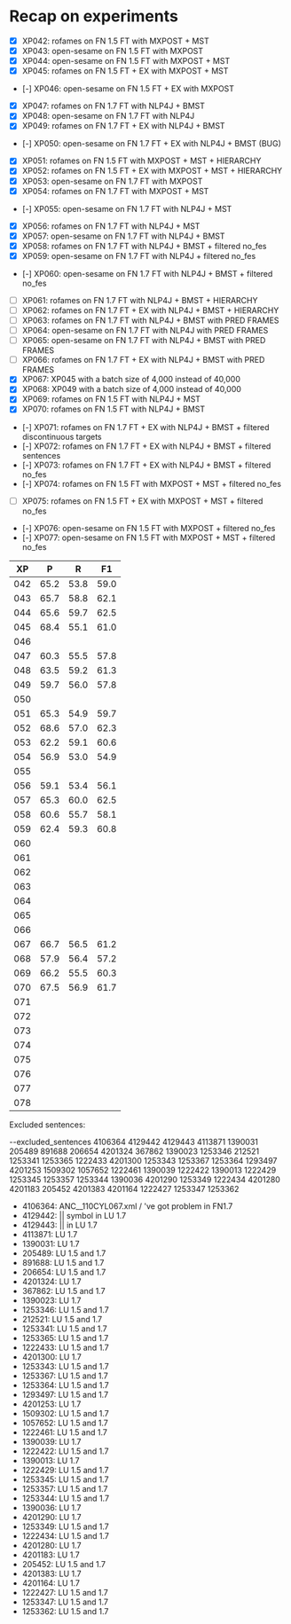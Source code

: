 # Recap on experiments

- [x] XP042: rofames on FN 1.5 FT with MXPOST + MST
- [x] XP043: open-sesame on FN 1.5 FT with MXPOST
- [x] XP044: open-sesame on FN 1.5 FT with MXPOST + MST
- [x] XP045: rofames on FN 1.5 FT + EX with MXPOST + MST
- [-] XP046: open-sesame on FN 1.5 FT + EX with MXPOST
- [x] XP047: rofames on FN 1.7 FT with NLP4J + BMST
- [x] XP048: open-sesame on FN 1.7 FT with NLP4J
- [x] XP049: rofames on FN 1.7 FT + EX with NLP4J + BMST
- [-] XP050: open-sesame on FN 1.7 FT + EX with NLP4J + BMST (BUG)
- [x] XP051: rofames on FN 1.5 FT with MXPOST + MST + HIERARCHY
- [x] XP052: rofames on FN 1.5 FT + EX with MXPOST + MST + HIERARCHY
- [x] XP053: open-sesame on FN 1.7 FT with MXPOST
- [x] XP054: rofames on FN 1.7 FT with MXPOST + MST
- [-] XP055: open-sesame on FN 1.7 FT with NLP4J + MST
- [x] XP056: rofames on FN 1.7 FT with NLP4J + MST
- [x] XP057: open-sesame on FN 1.7 FT with NLP4J + BMST
- [x] XP058: rofames on FN 1.7 FT with NLP4J + BMST + filtered no_fes
- [x] XP059: open-sesame on FN 1.7 FT with NLP4J + filtered no_fes
- [-] XP060: open-sesame on FN 1.7 FT with NLP4J + BMST + filtered no_fes
- [ ] XP061: rofames on FN 1.7 FT with NLP4J + BMST + HIERARCHY
- [ ] XP062: rofames on FN 1.7 FT + EX with NLP4J + BMST + HIERARCHY
- [ ] XP063: rofames on FN 1.7 FT with NLP4J + BMST with PRED FRAMES
- [ ] XP064: open-sesame on FN 1.7 FT with NLP4J with PRED FRAMES
- [ ] XP065: open-sesame on FN 1.7 FT with NLP4J + BMST with PRED FRAMES
- [ ] XP066: rofames on FN 1.7 FT + EX with NLP4J + BMST with PRED FRAMES
- [x] XP067: XP045 with a batch size of 4,000 instead of 40,000
- [x] XP068: XP049 with a batch size of 4,000 instead of 40,000
- [x] XP069: rofames on FN 1.5 FT with NLP4J + MST
- [x] XP070: rofames on FN 1.5 FT with NLP4J + BMST
- [-] XP071: rofames on FN 1.7 FT + EX with NLP4J + BMST + filtered discontinuous targets
- [-] XP072: rofames on FN 1.7 FT + EX with NLP4J + BMST + filtered sentences
- [-] XP073: rofames on FN 1.7 FT + EX with NLP4J + BMST + filtered no_fes
- [-] XP074: rofames on FN 1.5 FT with MXPOST + MST + filtered no_fes
- [ ] XP075: rofames on FN 1.5 FT + EX with MXPOST + MST + filtered no_fes
- [-] XP076: open-sesame on FN 1.5 FT with MXPOST + filtered no_fes
- [-] XP077: open-sesame on FN 1.5 FT with MXPOST + MST + filtered no_fes

| XP | P | R | F1 |
| --- | --- | --- | --- |
| 042 | 65.2 | 53.8 | 59.0 | REDO DECODING
| 043 | 65.7 | 58.8 | 62.1 | REDO TRAINING with 15 EPOCH
| 044 | 65.6 | 59.7 | 62.5 | REDO TRAINING with 15 EPOCH
| 045 | 68.4 | 55.1 | 61.0 | REDO DECODING
| 046 |  |  |  |
| 047 | 60.3 | 55.5 | 57.8 |
| 048 | 63.5 | 59.2 | 61.3 | REDO TRAINING with 15 EPOCH
| 049 | 59.7 | 56.0 | 57.8 |
| 050 |  |  |  |
| 051 | 65.3 | 54.9 | 59.7 |
| 052 | 68.6 | 57.0 | 62.3 |
| 053 | 62.2 | 59.1 | 60.6 |
| 054 | 56.9 | 53.0 | 54.9 |
| 055 |  |  |  |
| 056 | 59.1 | 53.4 | 56.1 |
| 057 | 65.3 | 60.0 | 62.5 |
| 058 | 60.6 | 55.7 | 58.1 |
| 059 | 62.4 | 59.3 | 60.8 |
| 060 |  |  |  |
| 061 |  |  |  |
| 062 |  |  |  |
| 063 |  |  |  |
| 064 |  |  |  |
| 065 |  |  |  |
| 066 |  |  |  |
| 067 | 66.7 | 56.5 | 61.2 |
| 068 | 57.9 | 56.4 | 57.2 |
| 069 | 66.2 | 55.5 | 60.3 |
| 070 | 67.5 | 56.9 | 61.7 |
| 071 |  |  |  |
| 072 |  |  |  |
| 073 |  |  |  |
| 074 |  |  |  |
| 075 |  |  |  |
| 076 |  |  |  |
| 077 |  |  |  |
| 078 |  |  |  |

Excluded sentences:

--excluded_sentences 4106364 4129442 4129443 4113871 1390031 205489 891688 206654 4201324 367862 1390023 1253346 212521 1253341 1253365 1222433 4201300 1253343 1253367 1253364 1293497 4201253 1509302 1057652 1222461 1390039 1222422 1390013 1222429 1253345 1253357 1253344 1390036 4201290 1253349 1222434 4201280 4201183 205452 4201383 4201164 1222427 1253347 1253362

- 4106364: ANC__110CYL067.xml / 've got problem in FN1.7
- 4129442: || symbol in LU 1.7
- 4129443: || in LU 1.7
- 4113871: LU 1.7
- 1390031: LU 1.7
- 205489: LU 1.5 and 1.7
- 891688: LU 1.5 and 1.7
- 206654: LU 1.5 and 1.7
- 4201324: LU 1.7
- 367862: LU 1.5 and 1.7
- 1390023: LU 1.7
- 1253346: LU 1.5 and 1.7
- 212521: LU 1.5 and 1.7
- 1253341: LU 1.5 and 1.7
- 1253365: LU 1.5 and 1.7
- 1222433: LU 1.5 and 1.7
- 4201300: LU 1.7
- 1253343: LU 1.5 and 1.7
- 1253367: LU 1.5 and 1.7
- 1253364: LU 1.5 and 1.7
- 1293497: LU 1.5 and 1.7
- 4201253: LU 1.7
- 1509302: LU 1.5 and 1.7
- 1057652: LU 1.5 and 1.7
- 1222461: LU 1.5 and 1.7
- 1390039: LU 1.7
- 1222422: LU 1.5 and 1.7
- 1390013: LU 1.7
- 1222429: LU 1.5 and 1.7
- 1253345: LU 1.5 and 1.7
- 1253357: LU 1.5 and 1.7
- 1253344: LU 1.5 and 1.7
- 1390036: LU 1.7
- 4201290: LU 1.7
- 1253349: LU 1.5 and 1.7
- 1222434: LU 1.5 and 1.7
- 4201280: LU 1.7
- 4201183: LU 1.7
- 205452: LU 1.5 and 1.7
- 4201383: LU 1.7
- 4201164: LU 1.7
- 1222427: LU 1.5 and 1.7
- 1253347: LU 1.5 and 1.7
- 1253362: LU 1.5 and 1.7

